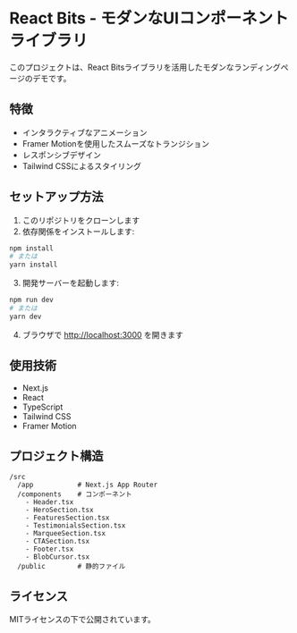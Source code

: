 # React Bits - モダンなUIコンポーネントライブラリ

このプロジェクトは、React Bitsライブラリを活用したモダンなランディングページのデモです。

## 特徴

- インタラクティブなアニメーション
- Framer Motionを使用したスムーズなトランジション
- レスポンシブデザイン
- Tailwind CSSによるスタイリング

## セットアップ方法

1. このリポジトリをクローンします
2. 依存関係をインストールします:
```bash
npm install
# または
yarn install
```

3. 開発サーバーを起動します:
```bash
npm run dev
# または
yarn dev
```

4. ブラウザで [http://localhost:3000](http://localhost:3000) を開きます

## 使用技術

- Next.js
- React
- TypeScript
- Tailwind CSS
- Framer Motion

## プロジェクト構造

```
/src
  /app           # Next.js App Router
  /components    # コンポーネント
    - Header.tsx
    - HeroSection.tsx
    - FeaturesSection.tsx
    - TestimonialsSection.tsx
    - MarqueeSection.tsx
    - CTASection.tsx
    - Footer.tsx
    - BlobCursor.tsx
  /public        # 静的ファイル
```

## ライセンス

MITライセンスの下で公開されています。
